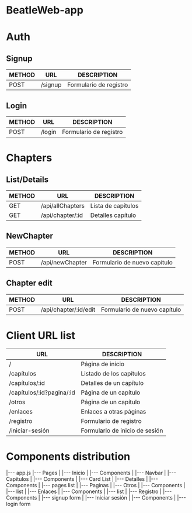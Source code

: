 # BeatleWeb-app

# Auth

## Signup

| METHOD |        URL       |                 DESCRIPTION                     |
|--------|------------------|-------------------------------------------------|
| POST   |  /signup         |  Formulario de registro                         |

## Login

| METHOD |        URL       |                 DESCRIPTION                     |
|--------|------------------|-------------------------------------------------|
| POST   |  /login          |  Formulario de registro                         |



# Chapters

## List/Details

| METHOD |        URL            |                 DESCRIPTION                     |
|--------|-----------------------|------------------------------------------------ |
| GET    |  /api/allChapters     |  Lista de capítulos                             |
| GET    |  /api/chapter/:id     |  Detalles capítulo                              |

## NewChapter

| METHOD |        URL       |                 DESCRIPTION                     |
|--------|------------------|-------------------------------------------------|
| POST   |  /api/newChapter |  Formulario de nuevo capítulo                   |

## Chapter edit 

| METHOD |        URL             |                 DESCRIPTION                     |
|--------|------------------------|-------------------------------------------------|
| POST   |  /api/chapter/:id/edit |  Formulario de nuevo capítulo                   |



# Client URL list

|        URL                  |                 DESCRIPTION                     |
|-----------------------------|------------------------------------------------ |
|  /                          |  Página de inicio                               |
|  /capítulos                 |  Listado de los capítulos                       |
|  /capítulos/:id             |  Detalles de un capítulo                        |
|  /capítulos/:id?pagina/:id  |  Página de un capítulo                          |
|  /otros                     |  Página de un capítulo                          |
|  /enlaces                   |  Enlaces a otras páginas                        |
|  /registro                  |  Formulario de registro                         |
|  /iniciar-sesión            |  Formulario de inicio de sesión                 |


# Components distribution

|--- app.js
|--- Pages
|      |--- Inicio
|               |--- Components
|                        |--- Navbar 
|      |--- Capitulos
|               |--- Components
|                        |--- Card List
|      |--- Detalles
|               |--- Components
|                        |--- pages list
|      |--- Paginas
|      |--- Otros
|               |--- Components 
|                        |--- list
|      |--- Enlaces
|               |--- Components
|                        |--- list
|      |--- Registro
|               |--- Components
|                        |--- signup form 
|      |--- Iniciar sesión
|               |--- Components
|                        |--- login form





